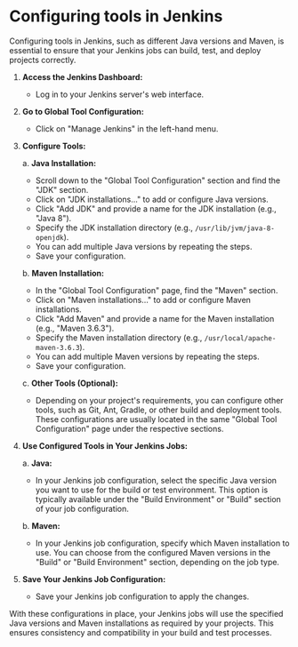 # Configuring tools in Jenkins

Configuring tools in Jenkins, such as different Java versions and Maven, is essential to ensure that your Jenkins jobs can build, test, and deploy projects correctly. 

1. **Access the Jenkins Dashboard:**
   - Log in to your Jenkins server's web interface.

2. **Go to Global Tool Configuration:**
   - Click on "Manage Jenkins" in the left-hand menu.

3. **Configure Tools:**

   a. **Java Installation:**
      - Scroll down to the "Global Tool Configuration" section and find the "JDK" section.
      - Click on "JDK installations..." to add or configure Java versions.
      - Click "Add JDK" and provide a name for the JDK installation (e.g., "Java 8").
      - Specify the JDK installation directory (e.g., `/usr/lib/jvm/java-8-openjdk`).
      - You can add multiple Java versions by repeating the steps.
      - Save your configuration.

   b. **Maven Installation:**
      - In the "Global Tool Configuration" page, find the "Maven" section.
      - Click on "Maven installations..." to add or configure Maven installations.
      - Click "Add Maven" and provide a name for the Maven installation (e.g., "Maven 3.6.3").
      - Specify the Maven installation directory (e.g., `/usr/local/apache-maven-3.6.3`).
      - You can add multiple Maven versions by repeating the steps.
      - Save your configuration.

   c. **Other Tools (Optional):**
      - Depending on your project's requirements, you can configure other tools, such as Git, Ant, Gradle, or other build and deployment tools. These configurations are usually located in the same "Global Tool Configuration" page under the respective sections.

4. **Use Configured Tools in Your Jenkins Jobs:**

   a. **Java:**
      - In your Jenkins job configuration, select the specific Java version you want to use for the build or test environment. This option is typically available under the "Build Environment" or "Build" section of your job configuration.

   b. **Maven:**
      - In your Jenkins job configuration, specify which Maven installation to use. You can choose from the configured Maven versions in the "Build" or "Build Environment" section, depending on the job type.

5. **Save Your Jenkins Job Configuration:**
   - Save your Jenkins job configuration to apply the changes.

With these configurations in place, your Jenkins jobs will use the specified Java versions and Maven installations as required by your projects. This ensures consistency and compatibility in your build and test processes.